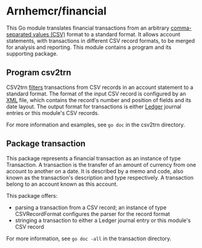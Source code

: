 # Arnhemcr/financial

This Go module translates financial transactions 
from an arbitrary [comma-separated values (CSV)] format to a standard format.
It allows account statements, 
with transactions in different CSV record formats,
to be merged for analysis and reporting.
This module contains a program and its supporting package.

## Program csv2trn

CSV2trn [filters] transactions from CSV records in an account statement to a standard format.
The format of the input CSV record is configured by an [XML] file,
which contains the record's number and position of fields and its date layout.
The output format for transactions is either
[Ledger] journal entries or this module's CSV records.

For more information and examples, see `go doc` in the csv2trn directory.

## Package transaction

This package represents a financial transaction as an instance of type Transaction.
A transaction is the transfer of an amount of currency from one account to another on a date.
It is described by a memo and code,
also known as the transaction's description and type respectively.
A transaction belong to an account known as this account.

This package offers:

  - parsing a transaction from a CSV record; 
    an instance of type CSVRecordFormat configures the parser for the record format
  - stringing a transaction to either a Ledger journal entry or this module's CSV record

For more information, see `go doc -all` in the transaction directory.

[comma-separated values (CSV)]: https://en.wikipedia.org/wiki/Comma-separated_values
[filters]: https://en.wikipedia.org/wiki/Filter_(software)
[Ledger]: https://en.wikipedia.org/wiki/Ledger_(software)
[XML]: https://en.wikipedia.org/wiki/XML
